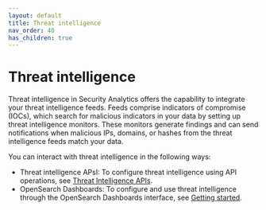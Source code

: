 ```yaml
---
layout: default
title: Threat intelligence
nav_order: 40
has_children: true
---
```


# Threat intelligence

Threat intelligence in Security Analytics offers the capability to integrate your threat intelligence feeds. Feeds comprise indicators of compromise (IOCs), which search for malicious indicators in your data by setting up threat intelligence monitors. These monitors generate findings and can send notifications when malicious IPs, domains, or hashes from the threat intelligence feeds match your data.


You can interact with threat intelligence in the following ways:

- Threat intelligence APsI: To configure threat intelligence using API operations, see [Threat Intelligence APIs]({{site.url}}{{site.baseurl}}/security-analytics/threat-intelligence/api/threat-intel-api/).
- OpenSearch Dashboards: To configure and use threat intelligence through the OpenSearch Dashboards interface, see [Getting started]({{site.url}}{{site.baseurl}}/security-analytics/threat-intelligence/getting-started/).